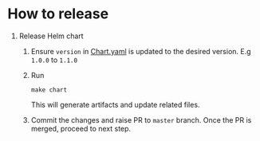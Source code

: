 # How to release
1. Release Helm chart
    1. Ensure `version` in [Chart.yaml](./colo/charts/farsight-collector-colo/Chart.yaml) is updated to the desired version. E.g `1.0.0` to `1.1.0`
    1. Run
        ```
        make chart
        ```
        This will generate artifacts and update related files.

    1. Commit the changes and raise PR to `master` branch. Once the PR is merged, proceed to next step.
